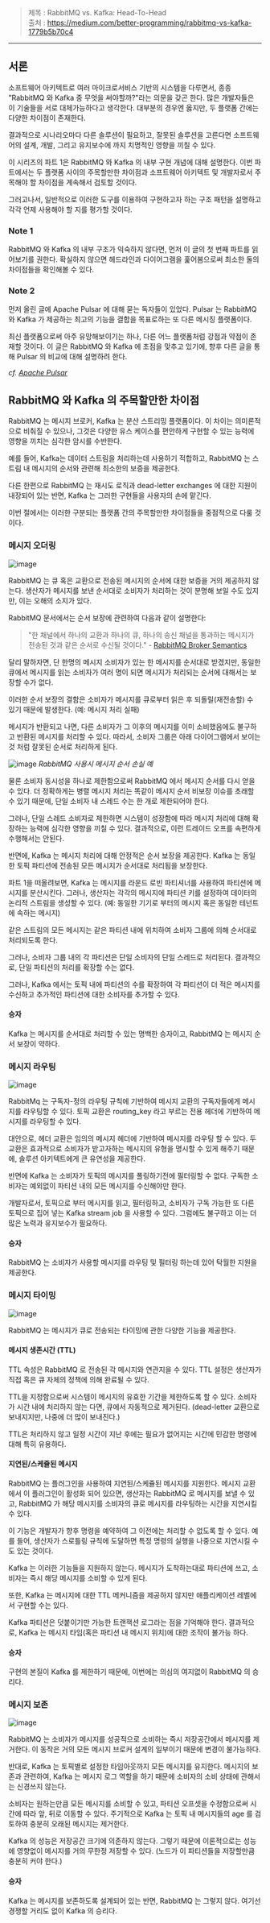 > 제목 : RabbitMQ vs. Kafka: Head-To-Head                                                                           
> 출처 : https://medium.com/better-programming/rabbitmq-vs-kafka-1779b5b70c4

--- 

## 서론
소프트웨어 아키텍트로 여러 마이크로서비스 기반의 시스템을 다루면서, 종종  "RabbitMQ 와 Kafka 중 무엇을 써야할까?"라는 의문을 갖곤 한다. 
많은 개발자들은 이 기술들을 서로 대체가능하다고 생각한다. 대부분의 경우엔 옳지만, 두 플랫폼 간에는 다양한 차이점이 존재한다.

결과적으로 시나리오마다 다른 솔루션이 필요하고, 잘못된 솔루션을 고른다면  소프트웨어의 설계, 개발, 그리고 유지보수에 까지 치명적인 영향을 끼칠 수 있다.

이 시리즈의 파트 1은 RabbitMQ 와 Kafka 의 내부 구현 개념에 대해 설명한다. 이번 파트에서는 두 플랫폼 사이의 주목할만한 차이점과 소프트웨어 아키텍트 및 개발자로서 주목해야 할 차이점을 계속해서 검토할 것이다.

그러고나서, 일반적으로 이러한 도구를 이용하여 구현하고자 하는 구조 패턴을 설명하고 각각 언제 사용해야 할 지를 평가할 것이다.

### Note 1
RabbitMQ 와 Kafka 의 내부 구조가 익숙하지 않다면, 먼저 이 글의 첫 번째 파트를 읽어보기를 권한다. 확실하지 않으면 헤드라인과 다이어그램을 훑어봄으로써 최소한 둘의 차이점들을 확인해볼 수 있다.

### Note 2
먼저 올린 글에 Apache Pulsar 에 대해 묻는 독자들이 있었다. Pulsar 는 RabbitMQ 와 Kafka 가 제공하는 최고의 기능을 결합을 목표로하는 또 다른 메시징 플랫폼이다.

최신 플랫폼으로써 아주 유망해보이기는 하나, 다른 어느 플랫폼처럼 강점과 약점이 존재할 것이다. 이 글은 RabbitMQ 와 Kafka 에 초점을 맞추고 있기에, 향후 다른 글을 통해 Pulsar 의 비교에 대해 설명하려 한다.

_cf. [Apache Pulsar](http://pulsar.apache.org/docs/ko/next/concepts-overview/)_

## RabbitMQ 와 Kafka 의 주목할만한 차이점
RabbitMQ 는 메시지 브로커, Kafka 는 분산 스트리밍 플랫폼이다. 이 차이는 의미론적으로 비춰질 수 있으나, 그것은 다양한 유스 케이스를 편안하게 구현할 수 있는 능력에 영향을 끼치는 심각한 암시를 수반한다.

예를 들어, Kafka는 데이터 스트림을 처리하는데 사용하기 적합하고, RabbitMQ 는 
스트림 내 메시지의 순서와 관련해 최소한의 보증을 제공한다.

다른 한편으로 RabbitMQ 는 재시도 로직과 dead-letter exchanges 에 대한 지원이 내장되어 있는 반면, Kafka 는 그러한 구현들을 사용자의 손에 맡긴다.

이번 절에서는 이러한 구분되는 플랫폼 간의 주목할만한 차이점들을 중점적으로 다룰 것이다.

### 메시지 오더링
![image](./images/message_ordering.jpg)

RabbitMQ 는 큐 혹은 교환으로 전송된 메시지의 순서에 대한 보증을 거의 제공하지 않는다. 생산자가 메시지를 보낸 순서대로 소비자가 처리하는 것이 분명해 보일 수도 있지만, 이는 오해의 소지가 있다.

RabbitMQ 문서에서는 순서 보장에 관련하여 다음과 같이 설명한다:

> "한 채널에서 하나의 교환과 하나의 큐, 하나의 송신 채널을 통과하는 메시지가 전송된 것과 같은 순서로 수신될 것이다." - [RabbitMQ Broker Semantics](https://www.rabbitmq.com/semantics.html)

달리 말하자면, 단 한명의 메시지 소비자가 있는 한 메시지를 순서대로 받겠지만, 동일한 큐에서 메시지를 읽는 소비자가 여러 명이 되면 메시지가 처리되는 순서에 대해서는 보장할 수가 없다.

이러한 순서 보장의 결함은 소비자가 메시지를 큐로부터 읽은 후 되돌릴(재전송할) 수 있기 때문에 발생한다. (예: 메시지 처리 실패)

메시지가 반환되고 나면, 다른 소비자가 그 이후의 메시지를 이미 소비했음에도 불구하고 반환된 메시지를 처리할 수 있다. 따라서, 소비자 그룹은 아래 다이어그램에서 보이는 것 처럼 잘못된 순서로 처리하게 된다.

![image](./images/lost_message_ordering.png)
*RabbitMQ 사용시 메시지 순서 손실 예*

물론 소비자 동시성을 하나로 제한함으로써 RabbitMQ 에서 메시지 순서를 다시 얻을 수 있다. 더 정확하게는 병렬 메시지 처리는 똑같이 메시지 순서 비보장 이슈를 초래할 수 있기 때문에, 단일 소비자 내 스레드 수는 한 개로 제한되어야 한다.

그러나, 단일 스레드 소비자로 제한하면 시스템이 성장함에 따라 메시지 처리에 대해 확장하는 능력에 심각한 영향을 끼칠 수 있다. 결과적으로, 이런 트레이드 오프를 속편하게 수행해서는 안된다.

반면에, Kafka 는 메시지 처리에 대해 안정적은 순서 보장을 제공한다. Kafka 는 동일한 토픽 파티션에 전송된 모든 메시지가 순서대로 처리됨을 보장한다.

파트 1을 떠올려보면, Kafka 는 메시지를 라운드 로빈 파티셔너를 사용하여 파티션에 메시지를 분산시킨다. 그러나, 생산자는 각각의 메시지에 파티션 키를 설정하여 데이터의 논리적 스트림을 생성할 수 있다. (예: 동일한 기기로 부터의 메시지 혹은 동일한 테넌트에 속하는 메시지)

같은 스트림의 모든 메시지는 같은 파티션 내에 위치하여 소비자 그룹에 의해 순서대로 처리되도록 한다.

그러나, 소비자 그룹 내의 각 파티션은 단일 소비자의 단일 스레드로 처리된다. 결과적으로, 단일 파티션의 처리를 확장할 수는 없다.

그러나, Kafka 에서는 토픽 내에 파티션의 수를 확장하여 각 파티션이 더 적은 메시지를 수신하고 추가적인 파티션에 대한 소비자를 추가할 수 있다.

#### 승자
Kafka 는 메시지를 순서대로 처리할 수 있는 명백한 승자이고, RabbitMQ 는 메시지 순서 보장이 약하다.

### 메시지 라우팅
![image](./images/router.jpg)

RabbitMq 는 구독자-정의 라우팅 규칙에 기반하여 메시지 교환의 구독자들에게 메시지를 라우팅할 수 있다. 토픽 교환은 routing_key 라고 부르는 전용 헤더에 기반하여 메시지를 라우팅할 수 있다.

대안으로, 헤더 교환은 임의의 메시지 헤더에 기반하여 메시지를 라우팅 할 수 있다. 두 교환은 효과적으로 소비자가 받고자하는 메시지의 유형을 명시할 수 있게 해주기 때문에, 솔루션 아키텍트에게 큰 유연성을 제공한다.

반면에 Kafka 는 소비자가 토픽의 메시지를 폴링하기전에 필터링할 수 없다. 구독한 소비자는 예외없이 파티션 내의 모든 메시지를 수신해야만 한다. 

개발자로서, 토픽으로 부터 메시지를 읽고, 필터링하고, 소비자가 구독 가능한 또 다른 토픽으로 집어 넣는 Kafka stream job 을 사용할 수 있다. 그럼에도 불구하고 이는 더 많은 노력과 유지보수가 필요하다.

#### 승자
RabbitMQ 는 소비자가 사용할 메시지를 라우팅 및 필터링 하는데 있어 탁월한 지원을 제공한다.


### 메시지 타이밍

![image](./images/message_timing.jpg)

RabbitMQ 는 메시지가 큐로 전송되는 타이밍에 관한 다양한 기능을 제공한다.

#### 메시지 생존시간 (TTL)
TTL 속성은 RabbitMQ 로 전송된 각 메시지와 연관지을 수 있다. TTL 설정은 생산자가 직접 혹은 큐 자체의 정책에 의해 완료될 수 있다.

TTL을 지정함으로써 시스템이 메시지의 유효한 기간을 제한하도록 할 수 있다. 소비자가 시간 내에 처리하지 않는 다면, 큐에서 자동적으로 제거된다. (dead-letter 교환으로 보내지지만, 나중에 더 많이 보내진다.)

TTL은 처리하지 않고 일정 시간이 지난 후에는 필요가 없어지는 시간에 민감한 명령에 대해 특히 유용하다.

#### 지연된/스케쥴된 메시지
RabbitMQ 는 플러그인을 사용하여 지연된/스케쥴된 메시지를 지원한다. 
메시지 교환에서 이 플러그인이 활성화 되어 있으면, 생산자는 RabbitMQ 로 메시지를 보낼 수 있고, RabbitMQ 가 해당 메시지를 소비자의 큐로 메시지를 라우팅하는 시간을 지연시킬 수 있다.

이 기능은 개발자가 향후 명령을 예약하여 그 이전에는 처리할 수 없도록 할 수 있다. 예를 들어, 생산자가 스로틀링 규칙에 도달하면 특정 명령의 실행을 나중으로 지연시킬 수도 있는 것이다.

Kafka 는 이러한 기능들을 지원하지 않는다. 메시지가 도착하는대로 파티션에 쓰고, 소비자는 즉시 해당 메시지를 소비할 수 있게 된다.

또한, Kafka 는 메시지에 대한 TTL 메커니즘을 제공하지 않지만 애플리케이션 레벨에서 구현할 수는 있다.

Kafka 파티션은 덧붙이기만 가능한 트랜잭션 로그라는 점을 기억해야 한다. 결과적으로, Kafka 는 메시지 타임(혹은 파티션 내 메시지 위치)에 대한 조작이 불가능 하다.

#### 승자
구현의 본질이 Kafka 를 제한하기 때문에, 이번에는 의심의 여지없이 RabbitMQ 의 승리다.


### 메시지 보존
![image](./images/message_retention.jpg)

RabbitMQ 는 소비자가 메시지를 성공적으로 소비하는 즉시 저장공간에서 메시지를 제거한다. 이 동작은 거의 모든 메시지 브로커 설계의 일부이기 때문에 변경이 불가능하다.

반대로, Kafka 는 토픽별로 설정한 타임아웃까지 모든 메시지를 유지한다. 메시지의 보존과 관련하여, Kafka 는 메시지 로그 역할을 하기 때문에 소비자의 소비 상태에 관해서는 신경쓰지 않는다.

소비자는 원하는만큼 모든 메시지를 소비할 수 있고, 파티션 오프셋을 수정함으로써 시간에 따라 앞, 뒤로 이동할 수 있다. 주기적으로 Kafka 는 토픽 내 메시지들의 age 를 검토하여 충분히 오래된 메시지는 제거한다.

Kafka 의 성능은 저장공간 크기에 의존하지 않는다. 그렇기 때문에 이론적으로는 성능에 영향없이 메시지를 거의 무한정 저장할 수 있다. (노드가 이 파티션들을 저장할만큼 충분히 커야 한다.)

#### 승자
Kafka 는 메시지를 보존하도록 설계되어 있는 반면, RabbitMQ 는 그렇지 않다. 여기선 경쟁할 거리도 없이 Kafka 의 승리다.